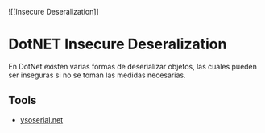 

![[Insecure Deseralization]]


# DotNET Insecure Deseralization
En DotNet existen varias formas de deserializar objetos, las cuales pueden ser inseguras si no se toman las medidas necesarias.


## Tools
- [ysoserial.net](https://github.com/pwntester/ysoserial.net)